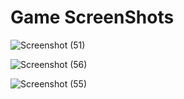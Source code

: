 
# Game ScreenShots

![Screenshot (51)](https://github.com/TanmayBV/WheelGame/assets/69723190/bb049119-dcc1-4932-b3b3-cf4127f84d2c)

![Screenshot (56)](https://github.com/TanmayBV/WheelGame/assets/69723190/8481e914-70b2-44ca-b503-87f87f5d7533)

![Screenshot (55)](https://github.com/TanmayBV/WheelGame/assets/69723190/3dbd4d48-9a82-4691-b9a8-dc9da0ee7564)

